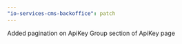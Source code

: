 ```yaml
---
"io-services-cms-backoffice": patch
---
```


Added pagination on ApiKey Group section of ApiKey page
